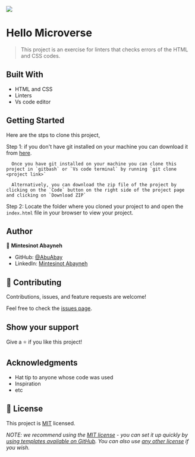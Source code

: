![](https://img.shields.io/badge/Microverse-blueviolet)

# Hello Microverse

> This project is an exercise for linters that checks errors of the HTML and CSS codes.

## Built With

- HTML and CSS
- Linters
- Vs code editor

## Getting Started

Here are the stps to clone this project,

Step 1: if you don't have git installed on your machine you can download it from [here](https://git-scm.com/downloads).
      
      Once you have git installed on your machine you can clone this project in `gitbash` or `Vs code terminal` by running `git clone <project link>`

      Alternatively, you can download the zip file of the project by clicking on the `Code` button on the right side of the project page and clicking on `Download ZIP`

Step 2: Locate the folder where you cloned your project to and open the `index.html` file in your browser to view your project.

## Author

👤 **Mintesinot Abayneh**

- GitHub: [@AbuAbay](https://github.com/AbuAbay)
- LinkedIn: [Mintesinot Abayneh](https://www.linkedin.com/in/mintesinot-abayneh-8149b7183/)


## 🤝 Contributing

Contributions, issues, and feature requests are welcome!

Feel free to check the [issues page](../../issues/).

## Show your support

Give a ⭐️ if you like this project!

## Acknowledgments

- Hat tip to anyone whose code was used
- Inspiration
- etc

## 📝 License

This project is [MIT](./LICENSE) licensed.

_NOTE: we recommend using the [MIT license](https://choosealicense.com/licenses/mit/) - you can set it up quickly by [using templates available on GitHub](https://docs.github.com/en/communities/setting-up-your-project-for-healthy-contributions/adding-a-license-to-a-repository). You can also use [any other license](https://choosealicense.com/licenses/) if you wish._

